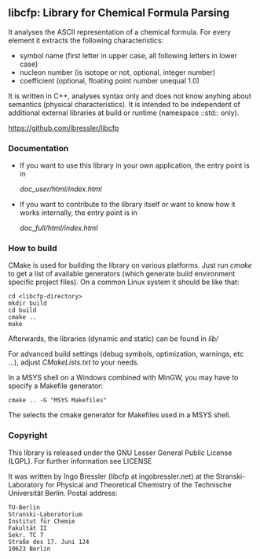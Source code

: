 ## libcfp: Library for Chemical Formula Parsing

It analyses the ASCII representation of a chemical formula. For every element 
it extracts the following characteristics:

- symbol name (first letter in upper case, all following letters in lower case)
- nucleon number (is isotope or not, optional, integer number)
- coefficient (optional, floating point number unequal 1.0)

It is written in C++, analyses syntax only and does not know anyhing about
semantics (physical characteristics). It is intended to be independent of
additional external libraries at build or runtime (namespace ::std:: only).

https://github.com/ibressler/libcfp

### Documentation

- If you want to use this library in your own application, the entry point is in

  *doc_user/html/index.html*

- If you want to contribute to the library itself or want to know how it works
  internally, the entry point is in

  *doc_full/html/index.html*

### How to build

CMake is used for building the library on various platforms. Just run *cmake*
to get a list of available generators (which generate build environment
specific project files). On a common Linux system it should be like that:

    cd <libcfp-directory>
    mkdir build
    cd build
    cmake ..
    make

Afterwards, the libraries (dynamic and static) can be found in *lib/*

For advanced build settings (debug symbols, optimization, warnings, etc ...), 
adjust *CMakeLists.txt* to your needs.

In a MSYS shell on a Windows combined with MinGW, you may have to specify a
Makefile generator:

    cmake .. -G "MSYS Makefiles"
    
The selects the cmake generator for Makefiles used in a MSYS shell.


### Copyright

This library is released under the GNU Lesser General Public License (LGPL).
For further information see LICENSE

It was written by Ingo Bressler (libcfp at ingobressler.net)
at the Stranski-Laboratory for Physical and Theoretical Chemistry of the 
Technische Universität Berlin.
Postal address:

    TU-Berlin
    Stranski-Laboratorium
    Institut für Chemie
    Fakultät II
    Sekr. TC 7
    Straße des 17. Juni 124
    10623 Berlin


